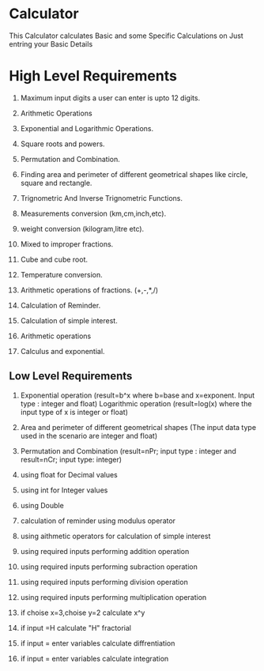 ﻿# Calculator
This Calculator calculates Basic and some Specific Calculations on Just entring your Basic Details


# High Level Requirements

1) Maximum input digits a user can enter is upto 12 digits.

2) Arithmetic Operations

3) Exponential and Logarithmic Operations.

4) Square roots and powers.

5) Permutation and Combination.

6) Finding area and perimeter of different geometrical shapes like circle, square and rectangle.

7) Trignometric And Inverse Trignometric Functions.

8) Measurements conversion (km,cm,inch,etc).

9) weight conversion (kilogram,litre etc).

10) Mixed to improper fractions.

11) Cube and cube root.

12) Temperature conversion.

13) Arithmetic operations of fractions. (+,-,*,/)

14) Calculation of Reminder.

15) Calculation of simple interest.

16) Arithmetic operations

17) Calculus and exponential.


## Low Level Requirements

1) Exponential operation (result=b^x where b=base and x=exponent. Input type : integer and float) 
   Logarithmic operation (result=log(x) where the input type of x is integer or float) 

2) Area and perimeter of different geometrical shapes (The input data type used in the scenario are integer and float)

3) Permutation and Combination (result=nPr; input type : integer and result=nCr; input type: integer)

4) using float for Decimal values

5) using int for Integer values

6) using Double

7) calculation of reminder using modulus operator

8) using aithmetic operators for calculation of simple interest

9) using required  inputs performing addition operation

10) using required  inputs performing subraction operation

11) using required  inputs performing division operation

12) using required  inputs performing multiplication operation

13) if choise x=3,choise y=2 calculate x^y

14) if input =H calculate "H" fractorial 

15) if input = enter variables calculate diffrentiation

16) if input = enter variables calculate integration 


